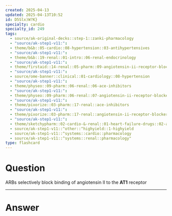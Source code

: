 ```yaml
---
created: 2025-04-13
updated: 2025-04-13T10:52
id: D5Slx)W?K}
specialty: cardio
specialty_id: 249
tags:
  - source/ak-original-decks::step-1::zanki-pharmacology
  - "source/ak-step1-v11:": 
  - theme/b&b::05-cardio::08-hypertension::03-antihypertensives
  - "source/ak-step1-v11:": 
  - theme/b&b::19-renal::01-intro::06-renal-endocrinology
  - "source/ak-step1-v11:": 
  - theme/firstaid::14-renal::05-pharm::09-angiotensin-ii-receptor-blockers
  - "source/ak-step1-v11:": 
  - source/ome-banner::clinical::01-cardiology::08-hypertension
  - "source/ak-step1-v11:": 
  - theme/physeo::09-pharm::06-renal::06-ace-inhibitors
  - "source/ak-step1-v11:": 
  - theme/physeo::09-pharm::06-renal::07-angiotensin-ii-receptor-blockers
  - "source/ak-step1-v11:": 
  - theme/pixorize::03-pharm::17-renal::ace-inhibitors
  - "source/ak-step1-v11:": 
  - theme/pixorize::03-pharm::17-renal::angiotensin-ii-receptor-blockers-(arbs)
  - "source/ak-step1-v11:": 
  - theme/sketchypharm::02-cardio-&-renal::01-heart-failure-drugs::02-ace-inhibitors,-arbs,-aliskiren
  - source/ak-step1-v11::^other::^highyield::1-highyield
  - source/ak-step1-v11::^systems::cardio::pharmacology
  - source/ak-step1-v11::^systems::renal::pharmacology"
type: flashcard
---
```


# Question
ARBs selectively block binding of angiotensin II to the **AT1** receptor

---

# Answer
